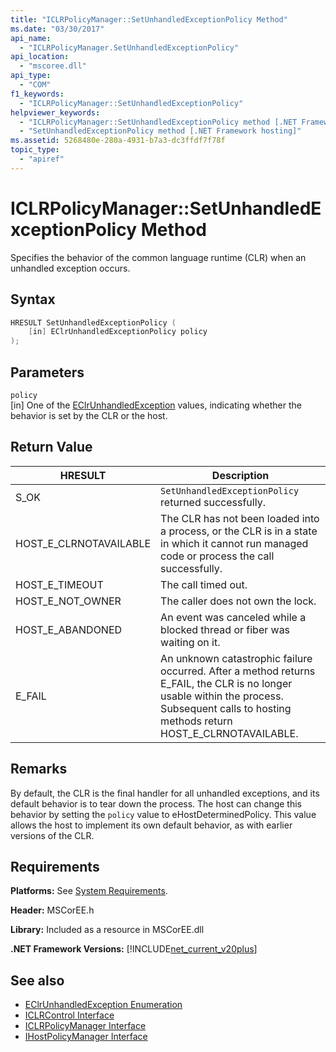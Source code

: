 ```yaml
---
title: "ICLRPolicyManager::SetUnhandledExceptionPolicy Method"
ms.date: "03/30/2017"
api_name: 
  - "ICLRPolicyManager.SetUnhandledExceptionPolicy"
api_location: 
  - "mscoree.dll"
api_type: 
  - "COM"
f1_keywords: 
  - "ICLRPolicyManager::SetUnhandledExceptionPolicy"
helpviewer_keywords: 
  - "ICLRPolicyManager::SetUnhandledExceptionPolicy method [.NET Framework hosting]"
  - "SetUnhandledExceptionPolicy method [.NET Framework hosting]"
ms.assetid: 5268480e-280a-4931-b7a3-dc3ffdf7f78f
topic_type: 
  - "apiref"
---
```

# ICLRPolicyManager::SetUnhandledExceptionPolicy Method
Specifies the behavior of the common language runtime (CLR) when an unhandled exception occurs.  
  
## Syntax  
  
```cpp  
HRESULT SetUnhandledExceptionPolicy (  
    [in] EClrUnhandledExceptionPolicy policy  
);  
```  
  
## Parameters  
 `policy`  
 [in] One of the [EClrUnhandledException](eclrunhandledexception-enumeration.md) values, indicating whether the behavior is set by the CLR or the host.  
  
## Return Value  
  
|HRESULT|Description|  
|-------------|-----------------|  
|S_OK|`SetUnhandledExceptionPolicy` returned successfully.|  
|HOST_E_CLRNOTAVAILABLE|The CLR has not been loaded into a process, or the CLR is in a state in which it cannot run managed code or process the call successfully.|  
|HOST_E_TIMEOUT|The call timed out.|  
|HOST_E_NOT_OWNER|The caller does not own the lock.|  
|HOST_E_ABANDONED|An event was canceled while a blocked thread or fiber was waiting on it.|  
|E_FAIL|An unknown catastrophic failure occurred. After a method returns E_FAIL, the CLR is no longer usable within the process. Subsequent calls to hosting methods return HOST_E_CLRNOTAVAILABLE.|  
  
## Remarks  
 By default, the CLR is the final handler for all unhandled exceptions, and its default behavior is to tear down the process. The host can change this behavior by setting the `policy` value to eHostDeterminedPolicy. This value allows the host to implement its own default behavior, as with earlier versions of the CLR.  
  
## Requirements  
 **Platforms:** See [System Requirements](../../get-started/system-requirements.md).  
  
 **Header:** MSCorEE.h  
  
 **Library:** Included as a resource in MSCorEE.dll  
  
 **.NET Framework Versions:** [!INCLUDE[net_current_v20plus](../../../../includes/net-current-v20plus-md.md)]  
  
## See also

- [EClrUnhandledException Enumeration](eclrunhandledexception-enumeration.md)
- [ICLRControl Interface](iclrcontrol-interface.md)
- [ICLRPolicyManager Interface](iclrpolicymanager-interface.md)
- [IHostPolicyManager Interface](ihostpolicymanager-interface.md)
